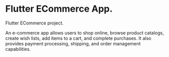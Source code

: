 # Flutter ECommerce App.

Flutter ECommerce project.

An e-commerce app allows users to shop online, browse product catalogs, create wish lists, add items to a cart, and complete purchases. It also provides payment processing, shipping, and order management capabilities.
